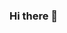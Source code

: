 ### Hi there 👋

<!--
**RogerioDC04/RogerioDC04** is a ✨ _special_ ✨ repository because its `README.md` (this file) appears on your GitHub profile.
###Rogerio Canilha
Redes Socias :https://www.instagram.com/rogerio_canilha/
https://www.linkedin.com/in/rogerio-canilha-701754216/
Ocupaçao:Estudante e Trainee da Tecnostart
